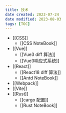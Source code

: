 ```yaml
---
title: 技术
date created: 2023-07-24
date modified: 2023-08-03
tags: [TOC]
---
```


- [[CSS]]
	- [[CSS NoteBook]]
- [[Vue]]
	- [[Vue3 diff 算法]]
	- [[Vue3响应式系统]]
- [[React]]
	- [[React18 diff 算法]]
	- [[Antd NoteBook]]
- [[Webpack]]
- [[Vite]]
- [[Rust]]
	- [[cargo 配置]]
	- [[Rust NoteBook]]